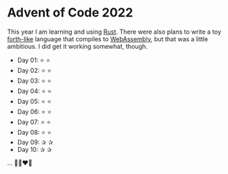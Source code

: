 # Advent of Code 2022

This year I am learning and using [Rust](https://www.rust-lang.org). There were also plans to write a toy [forth-like](https://www.forth.com/forth) language that compiles to
[WebAssembly](https://webassembly.org), but that was a little ambitious. I did get it working somewhat, though.

- Day 01: ⭐ ⭐
- Day 02: ⭐ ⭐
- Day 03: ⭐ ⭐
- Day 04: ⭐ ⭐
- Day 05: ⭐ ⭐
- Day 06: ⭐ ⭐
- Day 07: ⭐ ⭐
- Day 08: ⭐ ⭐
- Day 09: ✰ ✰
- Day 10: ✰ ✰

... 👩‍💻❤️🦀
